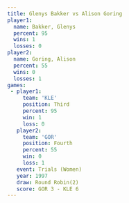 ```yaml
---
title: Glenys Bakker vs Alison Goring
player1:              
  name: Bakker, Glenys
  percent: 95         
  wins: 1             
  losses: 0           
player2:              
  name: Goring, Alison
  percent: 55         
  wins: 0             
  losses: 1           
games:
 - player1:         
     team: 'KLE'    
     position: Third
     percent: 95    
     win: 1         
     loss: 0        
   player2:          
     team: 'GOR'     
     position: Fourth
     percent: 55     
     win: 0          
     loss: 1         
   event: Trials (Women)
   year: 1997           
   draw: Round Robin(2) 
   score: GOR 3 - KLE 6 
---
```

